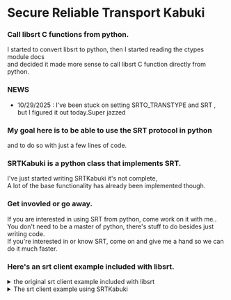 # Secure Reliable Transport Kabuki
### Call libsrt C functions from python.
<sampl>
I started to convert libsrt to python, then I started reading the ctypes module docs<BR>
and decided it made more sense to call libsrt C function directly from python. <BR>
</sampl>

### NEWS
* 10/29/2025 :  I've been stuck on setting SRTO_TRANSTYPE and SRT , but I figured it out today.Super jazzed

### My goal here is to be able to use the SRT protocol in python 
and to do so with just a few lines of code.
<BR> 

### SRTKabuki is a python class that implements SRT. <BR>

I've just started writing SRTKabuki it's not complete, <BR>
A lot of the base functionality has already been implemented though.<br>

###  Get invovled or go away.

If you are interested in using SRT from python, come work on it with me..<BR>
You don't need to be a master of python, there's stuff to do besides just writing code.<BR>
If you're interested in or know SRT, come on and give me a hand so we can do it much faster.


### Here's an srt client example included with libsrt.

<details><summary> the original srt client example included with libsrt </summary>
 
```c
  /*
 * SRT - Secure, Reliable, Transport
 * Copyright (c) 2017 Haivision Systems Inc.
 * 
 * This library is free software; you can redistribute it and/or
 * modify it under the terms of the GNU Lesser General Public
 * License as published by the Free Software Foundation; either
 * version 2.1 of the License, or (at your option) any later version.
 * 
 * This library is distributed in the hope that it will be useful,
 * but WITHOUT ANY WARRANTY; without even the implied warranty of
 * MERCHANTABILITY or FITNESS FOR A PARTICULAR PURPOSE.  See the GNU
 * Lesser General Public License for more details.
 * 
 * You should have received a copy of the GNU Lesser General Public
 * License along with this library; If not, see <http://www.gnu.org/licenses/>
 */


#include <stdio.h>
#include <stdlib.h>
#ifdef _WIN32
#define usleep(x) Sleep(x / 1000)
#else
#include <unistd.h>
#endif

#include "srt.h"

int main(int argc, char** argv)
{
    int ss, st;
    struct sockaddr_in sa;
    int yes = 1;
    const char message [] = "This message should be sent to the other side";

    if (argc != 3) {
      fprintf(stderr, "Usage: %s <host> <port>\n", argv[0]);
      return 1;
    }

    printf("srt startup\n");
    srt_startup();

    printf("srt socket\n");
    ss = srt_create_socket();
    if (ss == SRT_ERROR)
    {
        fprintf(stderr, "srt_socket: %s\n", srt_getlasterror_str());
        return 1;
    }

    printf("srt remote address\n");
    sa.sin_family = AF_INET;
    sa.sin_port = htons(atoi(argv[2]));
    if (inet_pton(AF_INET, argv[1], &sa.sin_addr) != 1)
    {
        return 1;
    }

    printf("srt setsockflag\n");
    if (SRT_ERROR == srt_setsockflag(ss, SRTO_SENDER, &yes, sizeof yes))
    {
        fprintf(stderr, "srt_setsockflag: %s\n", srt_getlasterror_str());
        return 1;
    }

    // Test deprecated
    //srt_setsockflag(ss, SRTO_STRICTENC, &yes, sizeof yes);

    printf("srt connect\n");
    st = srt_connect(ss, (struct sockaddr*)&sa, sizeof sa);
    if (st == SRT_ERROR)
    {
        fprintf(stderr, "srt_connect: %s\n", srt_getlasterror_str());
        return 1;
    }

    int i;
    for (i = 0; i < 100; i++)
    {
        printf("srt sendmsg2 #%d >> %s\n",i,message);
        st = srt_sendmsg2(ss, message, sizeof message, NULL);
        if (st == SRT_ERROR)
        {
            fprintf(stderr, "srt_sendmsg: %s\n", srt_getlasterror_str());
            return 1;
        }

        usleep(1000);   // 1 ms
    }


    sleep(1); // 1 second to give it enough time to receive all messages
    printf("srt close\n");
    st = srt_close(ss);
    if (st == SRT_ERROR)
    {
        fprintf(stderr, "srt_close: %s\n", srt_getlasterror_str());
        return 1;
    }

    printf("srt cleanup\n");
    srt_cleanup();
    return 0;
}
```

</details>


<details><summary>The srt client example  using SRTKabuki</summary>
  
```py3
    from srtk.py import SRTKabuki

    srtk=SRTKabuki('127.0.0.1',9000)
    srtk.set_sock_flag(SRTO_SENDER)
    srtk.connect()
    a = 100
    while a:
        a -=1
        srtk.write_mesg(b'I am super cool')
    srtk.done()
```

</details>
